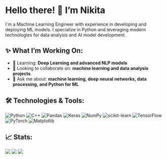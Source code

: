 # Hello there! 👋 I’m Nikita

I'm a Machine Learning Engineer with experience in developing and deploying ML models. I specialize in Python and leveraging modern technologies for data analysis and AI model development.

## ✨ What I’m Working On:

- 🌱 Learning: **Deep Learning and advanced NLP models**
- 👯 Looking to collaborate on: **machine learning and data analysis projects**
- 💬 Ask me about: **machine learning, deep neural networks, data processing, and Python for ML**

## 🛠️ Technologies & Tools:

![Python](https://img.shields.io/badge/python-%233776AB.svg?style=for-the-badge&logo=python&logoColor=white)
![C++](https://img.shields.io/badge/C++-%2300599C.svg?style=for-the-badge&logo=c%2B%2B&logoColor=white)
![Pandas](https://img.shields.io/badge/pandas-%23150458.svg?style=for-the-badge&logo=pandas&logoColor=white)
![Keras](https://img.shields.io/badge/keras-%23D00000.svg?style=for-the-badge&logo=keras&logoColor=white)
![NumPy](https://img.shields.io/badge/numpy-%23013243.svg?style=for-the-badge&logo=numpy&logoColor=white)
![scikit-learn](https://img.shields.io/badge/scikit--learn-%23F7931E.svg?style=for-the-badge&logo=scikit-learn&logoColor=white)
![TensorFlow](https://img.shields.io/badge/TensorFlow-%23FF6F00.svg?style=for-the-badge&logo=tensorflow&logoColor=white)
![PyTorch](https://img.shields.io/badge/PyTorch-%23EE4C2C.svg?style=for-the-badge&logo=pytorch&logoColor=white)
![Matplotlib](https://img.shields.io/badge/Matplotlib-%23304263.svg?style=for-the-badge&logo=Matplotlib&logoColor=white)

## 📈 Stats:
![](https://github-profile-summary-cards.vercel.app/api/cards/most-commit-language?username=Nikindrik&theme=react)
![](https://github-profile-summary-cards.vercel.app/api/cards/repos-per-language?username=Nikindrik&theme=react)
![](https://github-profile-summary-cards.vercel.app/api/cards/profile-details?username=Nikindrik&theme=react)
